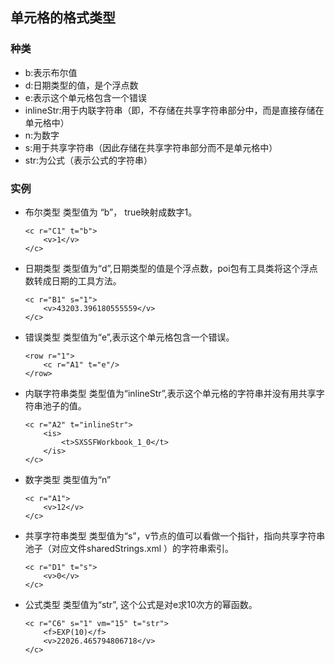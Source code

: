 ## 单元格的格式类型

### 种类

* b:表示布尔值
* d:日期类型的值，是个浮点数
* e:表示这个单元格包含一个错误
* inlineStr:用于内联字符串（即，不存储在共享字符串部分中，而是直接存储在单元格中）
* n:为数字
* s:用于共享字符串（因此存储在共享字符串部分而不是单元格中）
* str:为公式（表示公式的字符串）

### 实例

* 布尔类型
  类型值为 “b”， true映射成数字1。

  ```
  <c r="C1" t="b">
      <v>1</v>
  </c>
  ```

* 日期类型
  类型值为“d”,日期类型的值是个浮点数，poi包有工具类将这个浮点数转成日期的工具方法。

  ```
  <c r="B1" s="1">
      <v>43203.396180555559</v>
  </c>
  ```

* 错误类型
  类型值为“e”,表示这个单元格包含一个错误。

  ```
  <row r="1">
      <c r="A1" t="e"/>
  </row>
  ```

* 内联字符串类型
  类型值为“inlineStr”,表示这个单元格的字符串并没有用共享字符串池子的值。
  ```
  <c r="A2" t="inlineStr">
      <is>
          <t>SXSSFWorkbook_1_0</t>
      </is>
  </c>
  ```


* 数字类型
  类型值为“n”
  ```
  <c r="A1">
      <v>12</v>
  </c>
  ```

* 共享字符串类型
  类型值为“s”，v节点的值可以看做一个指针，指向共享字符串池子（对应文件sharedStrings.xml ）的字符串索引。
  ```
  <c r="D1" t="s">
      <v>0</v>
  </c>
  ```

* 公式类型
  类型值为“str”, 这个公式是对e求10次方的幂函数。
  ```
  <c r="C6" s="1" vm="15" t="str">
      <f>EXP(10)</f>
      <v>22026.465794806718</v>
  </c>
  ```

